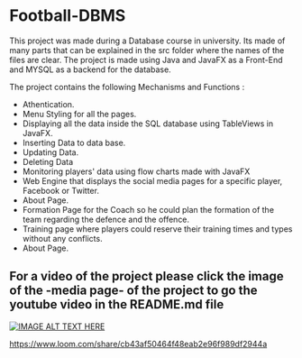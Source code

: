 # Football-DBMS

This project was made during a Database course in university.
Its made of many parts that can be explained in the src folder where the names of the files are clear.
The project is made using Java and JavaFX as a Front-End and MYSQL as a backend for the database.

The project contains the following Mechanisms and Functions :

- Athentication.
- Menu Styling for all the pages.
- Displaying all the data inside the SQL database using TableViews in JavaFX.
- Inserting Data to data base.
- Updating Data.
- Deleting Data
- Monitoring players' data using flow charts made with JavaFX
- Web Engine that displays the social media pages for a specific player, Facebook or Twitter.
- About Page.
- Formation Page for the Coach so he could plan the formation of the team regarding the defence and the offence.
- Training page where players could reserve their training times and types without any conflicts.
- About Page.
 
 
## For a video of the project please click the image of the -media page- of the project to go the youtube video in the README.md file
 
[![IMAGE ALT TEXT HERE](https://user-images.githubusercontent.com/36306586/58726557-bd1ea980-83ea-11e9-9d44-e8d6ce1d2cf9.png)](http://www.youtube.com/watch?v=Opc4garDQuo&feature=youtu.be)


https://www.loom.com/share/cb43af50464f48eab2e96f989df2944a
